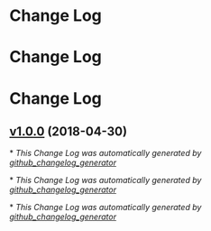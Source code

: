 # Change Log

# Change Log

# Change Log

## [v1.0.0](https://github.com/pedroarapua/coveralls-teste/tree/v1.0.0) (2018-04-30)


\* *This Change Log was automatically generated by [github_changelog_generator](https://github.com/skywinder/Github-Changelog-Generator)*

\* *This Change Log was automatically generated by [github_changelog_generator](https://github.com/skywinder/Github-Changelog-Generator)*

\* *This Change Log was automatically generated by [github_changelog_generator](https://github.com/skywinder/Github-Changelog-Generator)*